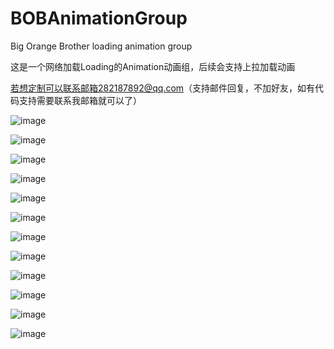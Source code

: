 # BOBAnimationGroup
Big Orange Brother loading animation group

这是一个网络加载Loading的Animation动画组，后续会支持上拉加载动画 

若想定制可以联系邮箱282187892@qq.com（支持邮件回复，不加好友，如有代码支持需要联系我邮箱就可以了）

![image](https://github.com/Tuzki007/BOBAnimationGroup/BOBLightBlueLoading1GIF.gif)

![image](https://github.com/Tuzki007/BOBAnimationGroup/BOBAnimationGroup/BOBLightBlueLoading2GIF.gif)

![image](https://github.com/Tuzki007/BOBAnimationGroup/BOBAnimationGroup/BOBLightBlueLoading3GIF.gif)

![image](https://github.com/Tuzki007/BOBAnimationGroup/BOBAnimationGroup/BOBLightBlueLoading4GIF.gif)

![image](https://github.com/Tuzki007/BOBAnimationGroup/BOBAnimationGroup/BOBLightBlueLoading5GIF.gif)

![image](https://github.com/Tuzki007/BOBAnimationGroup/BOBAnimationGroup/BOBLoadingEightArcViewGIF.gif)

![image](https://github.com/Tuzki007/BOBAnimationGroup/BOBAnimationGroup/BOBLoadingFiveBallMoveGIF.gif)

![image](https://github.com/Tuzki007/BOBAnimationGroup/BOBAnimationGroup/BOBLoadingGroupStarSub4GIF.gif)

![image](https://github.com/Tuzki007/BOBAnimationGroup/BOBAnimationGroup/BOBLoadingNieDiamondViewGif.gif)

![image](https://github.com/Tuzki007/BOBAnimationGroup/BOBAnimationGroup/BOBLoadingThreeBallViewGIF.gif)

![image](https://github.com/Tuzki007/BOBAnimationGroup/BOBAnimationGroup/BOBSevenBallLoading2GIF.gif)

![image](https://github.com/Tuzki007/BOBAnimationGroup/BOBAnimationGroup/BOBThreeBallLoading1GIF.gif)



